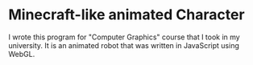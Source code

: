 # Minecraft-like animated Character
I wrote this program  for "Computer Graphics" course that I took in my university.  It is an animated robot that was written in JavaScript using WebGL.
